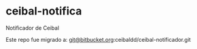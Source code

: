 # ceibal-notifica
Notificador de Ceibal

Este repo fue migrado a: git@bitbucket.org:ceibaldd/ceibal-notificador.git
